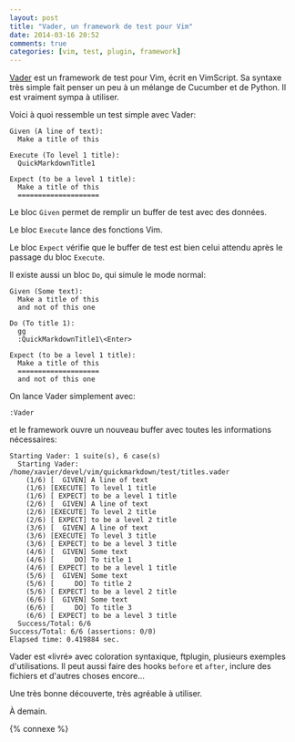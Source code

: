 ```yaml
---
layout: post
title: "Vader, un framework de test pour Vim"
date: 2014-03-16 20:52
comments: true
categories: [vim, test, plugin, framework]
---
```


[Vader](https://github.com/junegunn/vader.vim) est un framework de test pour Vim, écrit en VimScript. Sa syntaxe très simple
fait penser un peu à un mélange de Cucumber et de Python. Il est vraiment sympa
à utiliser.

<!-- more -->

Voici à quoi ressemble un test simple avec Vader:

    Given (A line of text):
      Make a title of this

    Execute (To level 1 title):
      QuickMarkdownTitle1

    Expect (to be a level 1 title):
      Make a title of this
      ====================

Le bloc `Given` permet de remplir un buffer de test avec des données.

Le bloc `Execute` lance des fonctions Vim.

Le bloc `Expect` vérifie que le buffer de test est bien celui attendu
après le passage du bloc `Execute`.

Il existe aussi un bloc `Do`, qui simule le mode normal:

    Given (Some text):
      Make a title of this
      and not of this one

    Do (To title 1):
      gg
      :QuickMarkdownTitle1\<Enter>

    Expect (to be a level 1 title):
      Make a title of this
      ====================
      and not of this one

On lance Vader simplement avec:

``` vim
:Vader
```

et le framework ouvre un nouveau buffer avec toutes les informations
nécessaires:

    Starting Vader: 1 suite(s), 6 case(s)
      Starting Vader: /home/xavier/devel/vim/quickmarkdown/test/titles.vader
        (1/6) [  GIVEN] A line of text
        (1/6) [EXECUTE] To level 1 title
        (1/6) [ EXPECT] to be a level 1 title
        (2/6) [  GIVEN] A line of text
        (2/6) [EXECUTE] To level 2 title
        (2/6) [ EXPECT] to be a level 2 title
        (3/6) [  GIVEN] A line of text
        (3/6) [EXECUTE] To level 3 title
        (3/6) [ EXPECT] to be a level 3 title
        (4/6) [  GIVEN] Some text
        (4/6) [     DO] To title 1
        (4/6) [ EXPECT] to be a level 1 title
        (5/6) [  GIVEN] Some text
        (5/6) [     DO] To title 2
        (5/6) [ EXPECT] to be a level 2 title
        (6/6) [  GIVEN] Some text
        (6/6) [     DO] To title 3
        (6/6) [ EXPECT] to be a level 3 title
      Success/Total: 6/6
    Success/Total: 6/6 (assertions: 0/0)
    Elapsed time: 0.419884 sec.

Vader est «livré» avec coloration syntaxique, ftplugin, plusieurs exemples
d'utilisations. Il peut aussi faire des hooks `before` et `after`, inclure des
fichiers et d'autres choses encore…

Une très bonne découverte, très agréable à utiliser.

<script id='fb33k8u'>(function(i){var f,s=document.getElementById(i);f=document.createElement('iframe');f.src='//api.flattr.com/button/view/?uid=lkdjiin&url='+encodeURIComponent(document.URL);f.title='Flattr';f.height=62;f.width=55;f.style.borderWidth=0;s.parentNode.insertBefore(f,s);})('fb33k8u');</script>

À demain.

{% connexe %}


